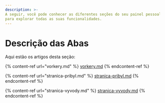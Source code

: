 ```yaml
---
description: >-
A seguir, você pode conhecer as diferentes seções do seu painel pessoal  
para explorar todas as suas funcionalidades.  
---
```


# Descrição das Abas

Aqui estão os artigos desta seção:

{% content-ref url="vorkery.md" %}
[vorkery.md](vorkery.md)
{% endcontent-ref %}

{% content-ref url="stranica-pribyl.md" %}
[stranica-pribyl.md](stranica-pribyl.md)
{% endcontent-ref %}

{% content-ref url="stranica-vyvody.md" %}
[stranica-vyvody.md](stranica-vyvody.md)
{% endcontent-ref %}
